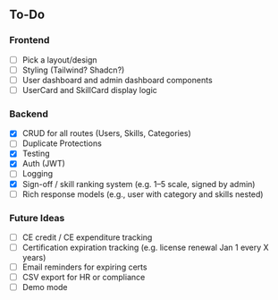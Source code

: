 
## To-Do

### Frontend
- [ ] Pick a layout/design
- [ ] Styling (Tailwind? Shadcn?)
- [ ] User dashboard and admin dashboard components
- [ ] UserCard and SkillCard display logic

### Backend
- [x] CRUD for all routes (Users, Skills, Categories)
- [ ] Duplicate Protections
- [x] Testing
- [x] Auth (JWT)
- [ ] Logging
- [x] Sign-off / skill ranking system (e.g. 1–5 scale, signed by admin)
- [ ] Rich response models (e.g., user with category and skills nested)

### Future Ideas
- [ ] CE credit / CE expenditure tracking
- [ ] Certification expiration tracking (e.g. license renewal Jan 1 every X years)
- [ ] Email reminders for expiring certs
- [ ] CSV export for HR or compliance
- [ ] Demo mode
